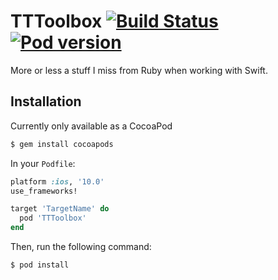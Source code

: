 # TTToolbox [![Build Status](https://travis-ci.org/pawurb/TTToolbox.svg)](https://travis-ci.org/pawurb/TTToolbox) [![Pod version](https://badge.fury.io/co/TTToolbox.svg)](https://badge.fury.io/co/TTToolbox)

More or less a stuff I miss from Ruby when working with Swift.

## Installation

Currently only available as a CocoaPod

```bash
$ gem install cocoapods
```

In your `Podfile`:

```ruby
platform :ios, '10.0'
use_frameworks!

target 'TargetName' do
  pod 'TTToolbox'
end
```

Then, run the following command:

```bash
$ pod install
```

